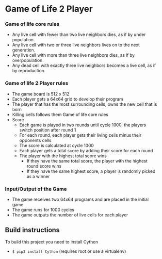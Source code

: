 # Game of Life 2 Player

### Game of life core rules
- Any live cell with fewer than two live neighbors dies, as if by under population.
- Any live cell with two or three live neighbors lives on to the next generation.
- Any live cell with more than three live neighbors dies, as if by overpopulation.
- Any dead cell with exactly three live neighbors becomes a live cell, as if by reproduction.

### Game of life 2 Player rules
- The game board is 512 x 512
- Each player gets a 64x64 grid to develop their program 
- The player that has the most surrounding cells, owns the new cell that is born
- Killing cells follows them Game of life core rules
- Score
  - Each game is played in two rounds until cycle 1000, the players switch position after round 1
  - For each round, each player gets their living cells minus their opponents cells
  - The score is calculated at cycle 1000
  - Each player gets a total score by adding their score for each round
  - The player with the highest total score wins
    - If they have the same total score, the player with the highest round score wins
    - If they have the same highest score, a player is randomly picked as a winner

### Input/Output of the Game
- The game receives two 64x64 programs and are placed in the initial game
- The game runs for 1000 cycles 
- The game outputs the number of live cells for each player

## Build instructions
To build this project you need to install Cython
- `$ pip3 install Cython` (requires root or use a virtualenv)
